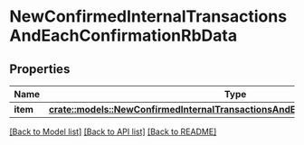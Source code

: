 # NewConfirmedInternalTransactionsAndEachConfirmationRbData

## Properties

Name | Type | Description | Notes
------------ | ------------- | ------------- | -------------
**item** | [**crate::models::NewConfirmedInternalTransactionsAndEachConfirmationRbDataItem**](NewConfirmedInternalTransactionsAndEachConfirmationRB_data_item.md) |  | 

[[Back to Model list]](../README.md#documentation-for-models) [[Back to API list]](../README.md#documentation-for-api-endpoints) [[Back to README]](../README.md)



